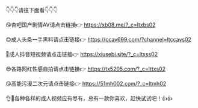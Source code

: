 👇👇👇请往下面看👇👇👇

😘杏吧国产剧情AV请点击链接👉 https://xb08.me/?_c=ltxbs02

😍成人头条一手黑料请点击链接👉 https://ccav699.com/?channel=ltccavs02

🥰成人抖音短视频请点击链接👉  https://xiusebi.site/?_c=ltxss02

😍各路网红性感自拍请点击链接👉 https://tx5205.com/?_c=lttxs02

😘高能污漫二次元请点击链接👉  https://51mh002.com/?_c=ltmh02

👌🤜各种各样的成人视频应有尽有，总有一款你喜欢，赶快试试吧！👍👍
